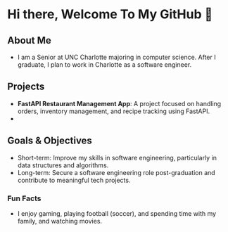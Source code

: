 # Hi there, Welcome To My GitHub 👋
## About Me
- I am a Senior at UNC Charlotte majoring in computer science. After I graduate, I plan to work in Charlotte as a software engineer.

## Projects
- **FastAPI Restaurant Management App**: A project focused on handling orders, inventory management, and recipe tracking using FastAPI.
- 
## Goals & Objectives
- Short-term: Improve my skills in software engineering, particularly in data structures and algorithms.
- Long-term: Secure a software engineering role post-graduation and contribute to meaningful tech projects.

### Fun Facts
- I enjoy gaming, playing football (soccer), and spending time with my family, and watching movies.
